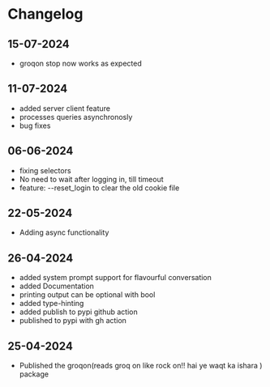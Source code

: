 # Changelog

## 15-07-2024
* groqon stop now works as expected

## 11-07-2024
* added server client feature
* processes queries asynchronosly
* bug fixes

## 06-06-2024
* fixing selectors
* No need to wait after logging in, till timeout
* feature: --reset_login to clear the old cookie file

## 22-05-2024
* Adding async functionality

## 26-04-2024
* added system prompt support for flavourful conversation
* added Documentation
* printing output can be optional with bool
* added type-hinting
* added publish to pypi github action
* published to pypi with gh action

## 25-04-2024
* Published the groqon(reads groq on like rock on!! hai ye waqt ka ishara ) package